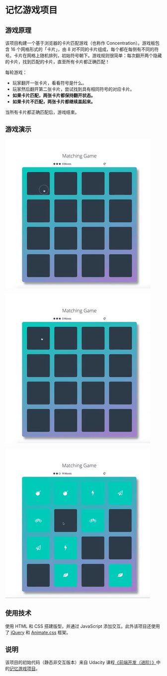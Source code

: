 # 记忆游戏项目

## 游戏原理

该项目构建一个基于浏览器的卡片匹配游戏（也称作 Concentration）。游戏板包含 16 个网格形式的「卡片」，由 8 对不同的卡片组成，每个都在每侧有不同的符号。卡片在网格上随机排列，初始符号朝下。游戏规则很简单：每次翻开两个隐藏的卡片，找到匹配的卡片，直至所有卡片都正确匹配！

每轮游戏：

- 玩家翻开一张卡片，看看符号是什么。
- 玩家然后翻开第二张卡片，尝试找到具有相同符号的对应卡片。
- **如果卡片匹配，两张卡片都保持翻开状态。**
- **如果卡片不匹配，两张卡片都继续盖起来。**

当所有卡片都正确匹配后，游戏结束。

## 游戏演示

![匹配成功](Demo/MemoryGameMATCH.gif)

![匹配错误](Demo/MemoryGameWRONG.gif)

![游戏获胜](Demo/MemoryGameWINNING.gif)

## 使用技术
使用 HTML 和 CSS 搭建版型，并通过 JavaScript 添加交互。此外该项目还使用了 [jQuery](https://jquery.com/) 和 [Animate.css](https://animate.style/) 框架。

## 说明
该项目的初始代码（静态非交互版本）来自 Udacity 课程[《前端开发（进阶）》](https://cn.udacity.com/course/front-end-web-developer-nanodegree--nd001-cn-advanced)中的[记忆游戏项目](https://github.com/udacity/cn-frontend-development-basic/tree/master/memory-game_zh)。